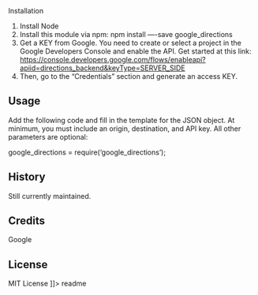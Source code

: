 <snippet>
  <content><![CDATA[
# ${1:google_directions}
This is the simplest way to get directions from the Google Directions API. At minimum, an origin, destination, and API key is required. Find more information about the API here:
https://developers.google.com/maps/documentation/directions/intro

## Installation
1) Install Node
2) Install this module via npm: 
npm install —-save google_directions
3) Get a KEY from Google. You need to create or select a project in the  Google Developers Console and enable the API. Get started at this link:
https://console.developers.google.com/flows/enableapi?apiid=directions_backend&keyType=SERVER_SIDE
4) Then, go to the “Credentials” section and generate an access KEY.

## Usage
Add the following code and fill in the template for the JSON object. At minimum, you must include an origin, destination, and API key. All other parameters are optional:

google_directions = require(‘google_directions’);

## History
Still currently maintained.
## Credits
Google
## License
MIT License
]]></content>
  <tabTrigger>readme</tabTrigger>
</snippet>